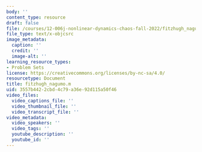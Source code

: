```yaml
---
body: ''
content_type: resource
draft: false
file: /courses/12-006j-nonlinear-dynamics-chaos-fall-2022/fitzhugh_nagumo.m
file_type: text/x-objcsrc
image_metadata:
  caption: ''
  credit: ''
  image-alt: ''
learning_resource_types:
- Problem Sets
license: https://creativecommons.org/licenses/by-nc-sa/4.0/
resourcetype: Document
title: fitzhugh_nagumo.m
uid: 3557b442-2cbd-4c79-a36e-92d115a50f46
video_files:
  video_captions_file: ''
  video_thumbnail_file: ''
  video_transcript_file: ''
video_metadata:
  video_speakers: ''
  video_tags: ''
  youtube_description: ''
  youtube_id: ''
---
```

